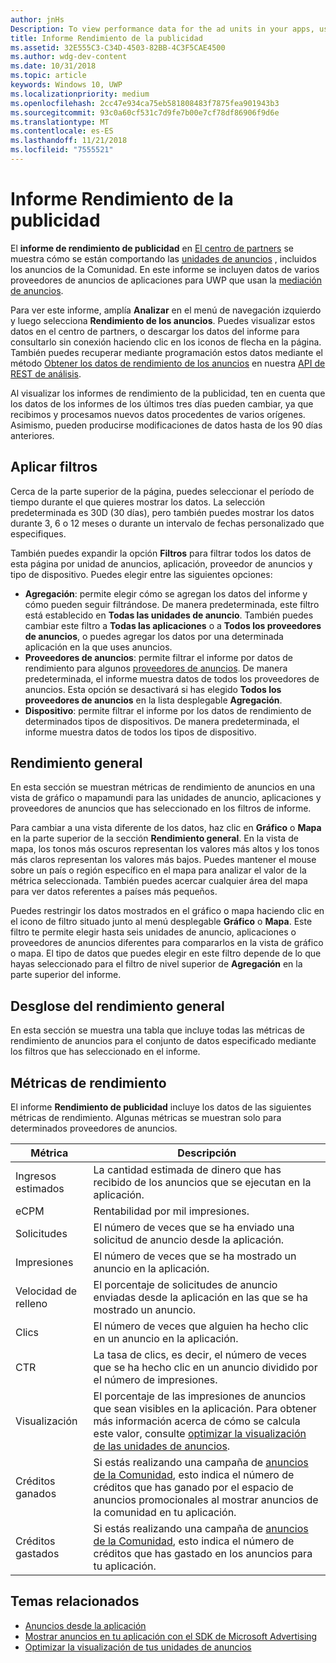 ```yaml
---
author: jnHs
Description: To view performance data for the ad units in your apps, use the advertising performance report in Partner Center.
title: Informe Rendimiento de la publicidad
ms.assetid: 32E555C3-C34D-4503-82BB-4C3F5CAE4500
ms.author: wdg-dev-content
ms.date: 10/31/2018
ms.topic: article
keywords: Windows 10, UWP
ms.localizationpriority: medium
ms.openlocfilehash: 2cc47e934ca75eb581808483f7875fea901943b3
ms.sourcegitcommit: 93c0a60cf531c7d9fe7b00e7cf78df86906f9d6e
ms.translationtype: MT
ms.contentlocale: es-ES
ms.lasthandoff: 11/21/2018
ms.locfileid: "7555521"
---
```

# <a name="advertising-performance-report"></a>Informe Rendimiento de la publicidad


El **informe de rendimiento de publicidad** en [El centro de partners](https://partner.microsoft.com/dashboard) se muestra cómo se están comportando las [unidades de anuncios](in-app-ads.md) , incluidos los anuncios de la Comunidad. En este informe se incluyen datos de varios proveedores de anuncios de aplicaciones para UWP que usan la [mediación de anuncios](in-app-ads.md#mediation).

Para ver este informe, amplía **Analizar** en el menú de navegación izquierdo y luego selecciona **Rendimiento de los anuncios**. Puedes visualizar estos datos en el centro de partners, o descargar los datos del informe para consultarlo sin conexión haciendo clic en los iconos de flecha en la página. También puedes recuperar mediante programación estos datos mediante el método [Obtener los datos de rendimiento de los anuncios](../monetize/get-ad-performance-data.md) en nuestra [API de REST de análisis](../monetize/access-analytics-data-using-windows-store-services.md).

Al visualizar los informes de rendimiento de la publicidad, ten en cuenta que los datos de los informes de los últimos tres días pueden cambiar, ya que recibimos y procesamos nuevos datos procedentes de varios orígenes. Asimismo, pueden producirse modificaciones de datos hasta de los 90 días anteriores.

## <a name="apply-filters"></a>Aplicar filtros

Cerca de la parte superior de la página, puedes seleccionar el período de tiempo durante el que quieres mostrar los datos. La selección predeterminada es 30D (30 días), pero también puedes mostrar los datos durante 3, 6 o 12 meses o durante un intervalo de fechas personalizado que especifiques.

También puedes expandir la opción **Filtros** para filtrar todos los datos de esta página por unidad de anuncios, aplicación, proveedor de anuncios y tipo de dispositivo. Puedes elegir entre las siguientes opciones:

* **Agregación**: permite elegir cómo se agregan los datos del informe y cómo pueden seguir filtrándose. De manera predeterminada, este filtro está establecido en **Todas las unidades de anuncio**. También puedes cambiar este filtro a **Todas las aplicaciones** o a **Todos los proveedores de anuncios**, o puedes agregar los datos por una determinada aplicación en la que uses anuncios.
* **Proveedores de anuncios**: permite filtrar el informe por datos de rendimiento para algunos [proveedores de anuncios](in-app-ads.md#paid-networks). De manera predeterminada, el informe muestra datos de todos los proveedores de anuncios. Esta opción se desactivará si has elegido **Todos los proveedores de anuncios** en la lista desplegable **Agregación**.
* **Dispositivo**: permite filtrar el informe por los datos de rendimiento de determinados tipos de dispositivos. De manera predeterminada, el informe muestra datos de todos los tipos de dispositivo.

## <a name="overall-performance"></a>Rendimiento general

En esta sección se muestran métricas de rendimiento de anuncios en una vista de gráfico o mapamundi para las unidades de anuncio, aplicaciones y proveedores de anuncios que has seleccionado en los filtros de informe.

Para cambiar a una vista diferente de los datos, haz clic en **Gráfico** o **Mapa** en la parte superior de la sección **Rendimiento general**. En la vista de mapa, los tonos más oscuros representan los valores más altos y los tonos más claros representan los valores más bajos. Puedes mantener el mouse sobre un país o región específico en el mapa para analizar el valor de la métrica seleccionada. También puedes acercar cualquier área del mapa para ver datos referentes a países más pequeños.

Puedes restringir los datos mostrados en el gráfico o mapa haciendo clic en el icono de filtro situado junto al menú desplegable **Gráfico** o **Mapa**. Este filtro te permite elegir hasta seis unidades de anuncio, aplicaciones o proveedores de anuncios diferentes para compararlos en la vista de gráfico o mapa. El tipo de datos que puedes elegir en este filtro depende de lo que hayas seleccionado para el filtro de nivel superior de **Agregación** en la parte superior del informe.


## <a name="overall-performance-breakdown"></a>Desglose del rendimiento general

En esta sección se muestra una tabla que incluye todas las métricas de rendimiento de anuncios para el conjunto de datos especificado mediante los filtros que has seleccionado en el informe.

## <a name="performance-metrics"></a>Métricas de rendimiento

El informe **Rendimiento de publicidad** incluye los datos de las siguientes métricas de rendimiento. Algunas métricas se muestran solo para determinados proveedores de anuncios.

|  Métrica  |  Descripción  |
|----------|---------------|
| Ingresos estimados  |  La cantidad estimada de dinero que has recibido de los anuncios que se ejecutan en la aplicación. |
| eCPM  |  Rentabilidad por mil impresiones. |
| Solicitudes  | El número de veces que se ha enviado una solicitud de anuncio desde la aplicación.  |
| Impresiones  | El número de veces que se ha mostrado un anuncio en la aplicación.  |
| Velocidad de relleno  | El porcentaje de solicitudes de anuncio enviadas desde la aplicación en las que se ha mostrado un anuncio.  |
| Clics  |  El número de veces que alguien ha hecho clic en un anuncio en la aplicación. |
| CTR  |  La tasa de clics, es decir, el número de veces que se ha hecho clic en un anuncio dividido por el número de impresiones. |
| Visualización | El porcentaje de las impresiones de anuncios que sean visibles en la aplicación. Para obtener más información acerca de cómo se calcula este valor, consulte [optimizar la visualización de las unidades de anuncios](../monetize/optimize-ad-unit-viewability.md). |
| Créditos ganados  | Si estás realizando una campaña de [anuncios de la Comunidad](https://docs.microsoft.com/windows/uwp/publish/about-community-ads), esto indica el número de créditos que has ganado por el espacio de anuncios promocionales al mostrar anuncios de la comunidad en tu aplicación.  |
| Créditos gastados  | Si estás realizando una campaña de [anuncios de la Comunidad](https://docs.microsoft.com/windows/uwp/publish/about-community-ads), esto indica el número de créditos que has gastado en los anuncios para tu aplicación.  |

## <a name="related-topics"></a>Temas relacionados

* [Anuncios desde la aplicación](in-app-ads.md)
* [Mostrar anuncios en tu aplicación con el SDK de Microsoft Advertising](../monetize/display-ads-in-your-app.md)
* [Optimizar la visualización de tus unidades de anuncios](../monetize/optimize-ad-unit-viewability.md)


 
